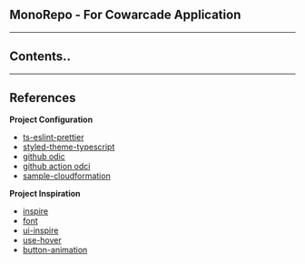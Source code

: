 ## MonoRepo - For Cowarcade Application

---

## Contents..

---

## References

**Project Configuration**

- [ts-eslint-prettier](https://blog.logrocket.com/linting-typescript-using-eslint-and-prettier/)
- [styled-theme-typescript](https://medium.com/rbi-tech/theme-with-styled-components-and-typescript-209244ec15a3)
- [github odic](https://stackoverflow.com/questions/70025635/aws-github-action-user-is-not-authorized-to-perform-stsassumerole-on-resourc)
- [github action odci](https://awsteele.com/blog/2021/09/15/aws-federation-comes-to-github-actions.html)
- [sample-cloudformation](https://blog.boltops.com/2017/03/24/a-simple-introduction-to-aws-cloudformation-part-3-updating-a-stack/)

**Project Inspiration**

- [inspire](https://derolez.dev/?fbclid=IwAR2366riunw43R3dU8tWys4nVEBrXMK-Hnl1fOEndruTGIOdud88HAXkk_c)
- [font](https://material.io/design/typography/the-type-system.html#type-scale)
- [ui-inspire](https://www.freepik.com/premium-vector/colorful-web-design-button-collection-with-flat-design_3099346.htm)
- [use-hover](https://usehooks.com/useHover/)
- [button-animation](https://dev.to/webdeasy/top-20-css-buttons-animations-f41)
